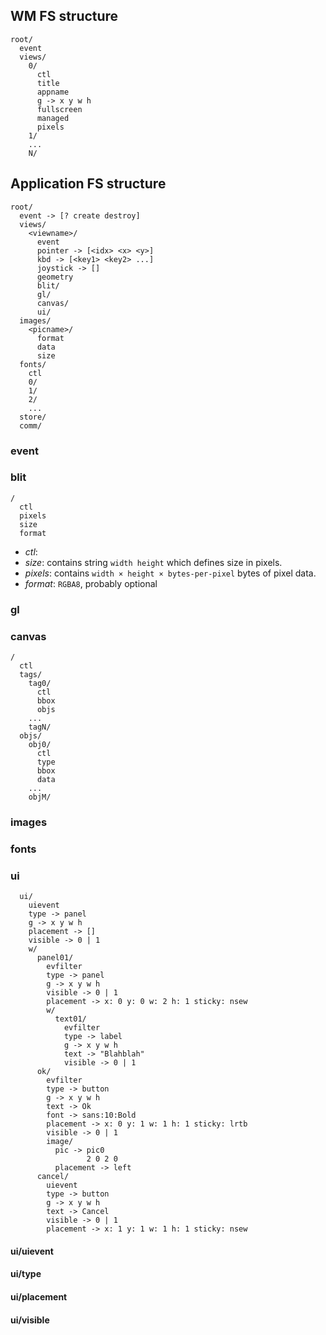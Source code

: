 ## WM FS structure

    root/
      event
      views/
        0/
          ctl
          title
          appname
          g -> x y w h
          fullscreen
          managed
          pixels
        1/
        ...
        N/

## Application FS structure

    root/
      event -> [? create destroy]
      views/
        <viewname>/
          event
          pointer -> [<idx> <x> <y>]
          kbd -> [<key1> <key2> ...]
          joystick -> []
          geometry
          blit/
          gl/
          canvas/
          ui/
      images/
        <picname>/
          format
          data
          size
      fonts/
        ctl
        0/
        1/
        2/
        ...
      store/
      comm/

### event

### blit

    /
      ctl
      pixels
      size
      format

- *ctl*:
- *size*: contains string `width height` which defines size in pixels.
- *pixels*: contains `width × height × bytes-per-pixel` bytes of pixel data.
- *format*: `RGBA8`, probably optional

### gl
### canvas

    /
      ctl
      tags/
        tag0/
          ctl
          bbox
          objs
        ...
        tagN/
      objs/
        obj0/
          ctl
          type
          bbox
          data
        ...
        objM/

### images
### fonts
### ui

      ui/
        uievent
        type -> panel
        g -> x y w h
        placement -> []
        visible -> 0 | 1
        w/
          panel01/
            evfilter
            type -> panel
            g -> x y w h
            visible -> 0 | 1
            placement -> x: 0 y: 0 w: 2 h: 1 sticky: nsew
            w/
              text01/
                evfilter
                type -> label
                g -> x y w h
                text -> "Blahblah"
                visible -> 0 | 1
          ok/
            evfilter
            type -> button
            g -> x y w h
            text -> Ok
            font -> sans:10:Bold
            placement -> x: 0 y: 1 w: 1 h: 1 sticky: lrtb
            visible -> 0 | 1
            image/
              pic -> pic0
                     2 0 2 0
              placement -> left
          cancel/
            uievent
            type -> button
            g -> x y w h
            text -> Cancel
            visible -> 0 | 1
            placement -> x: 1 y: 1 w: 1 h: 1 sticky: nsew

#### ui/uievent
#### ui/type
#### ui/placement
#### ui/visible

